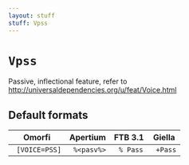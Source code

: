 ```yaml
---
layout: stuff
stuff: Vpss
---
```

# ` Vpss `

Passive, inflectional feature, refer to http://universaldependencies.org/u/feat/Voice.html

## Default formats
| Omorfi | Apertium | FTB 3.1 | Giella |
|:------:|:--------:|:-------:|:------:|
| ` [VOICE=PSS]` | ` %<pasv%>` | ` % Pass` | ` +Pass`  |
